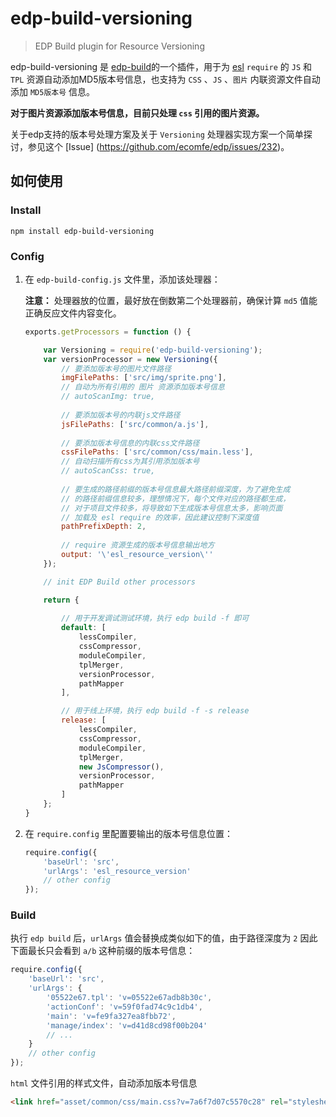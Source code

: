 
edp-build-versioning
========

> EDP Build plugin for Resource Versioning

edp-build-versioning 是 [edp-build](https://github.com/ecomfe/edp-build)的一个插件，用于为 [esl](https://github.com/ecomfe/esl) `require` 的 `JS` 和 `TPL` 资源自动添加MD5版本号信息，也支持为 `CSS` 、`JS` 、`图片` 内联资源文件自动添加 `MD5版本号` 信息。

**对于图片资源添加版本号信息，目前只处理 `css` 引用的图片资源。**

关于edp支持的版本号处理方案及关于 `Versioning` 处理器实现方案一个简单探讨，参见这个 [Issue] (https://github.com/ecomfe/edp/issues/232)。

## 如何使用

### Install

```shell
npm install edp-build-versioning
```

### Config

1. 在 `edp-build-config.js` 文件里，添加该处理器：

    **注意：** 处理器放的位置，最好放在倒数第二个处理器前，确保计算 `md5` 值能正确反应文件内容变化。
    
    ```javascript
    exports.getProcessors = function () {
    
        var Versioning = require('edp-build-versioning');
        var versionProcessor = new Versioning({
            // 要添加版本号的图片文件路径
            imgFilePaths: ['src/img/sprite.png'],
            // 自动为所有引用的 图片 资源添加版本号信息
            // autoScanImg: true, 
            
            // 要添加版本号的内联js文件路径
            jsFilePaths: ['src/common/a.js'], 
            
            // 要添加版本号信息的内联css文件路径
            cssFilePaths: ['src/common/css/main.less'], 
            // 自动扫描所有css为其引用添加版本号
            // autoScanCss: true, 
            
            // 要生成的路径前缀的版本号信息最大路径前缀深度，为了避免生成
            // 的路径前缀信息较多，理想情况下，每个文件对应的路径都生成，
            // 对于项目文件较多，将导致如下生成版本号信息太多，影响页面
            // 加载及 esl require 的效率，因此建议控制下深度值
            pathPrefixDepth: 2, 
            
            // require 资源生成的版本号信息输出地方
            output: '\'esl_resource_version\'' 
        });
    
        // init EDP Build other processors
    
        return {
        
            // 用于开发调试测试环境，执行 edp build -f 即可
            default: [
                lessCompiler,
                cssCompressor,
                moduleCompiler,
                tplMerger,
                versionProcessor,
                pathMapper
            ],
    
            // 用于线上环境，执行 edp build -f -s release
            release: [
                lessCompiler,
                cssCompressor,
                moduleCompiler,
                tplMerger,
                new JsCompressor(),
                versionProcessor,
                pathMapper
            ]
        };
    }
    ```

2. 在 `require.config` 里配置要输出的版本号信息位置：

    ```javascript
    require.config({
        'baseUrl': 'src',
        'urlArgs': 'esl_resource_version'
        // other config
    });
    ```

### Build

执行 `edp build` 后，`urlArgs` 值会替换成类似如下的值，由于路径深度为 `2` 因此下面最长只会看到
`a/b` 这种前缀的版本号信息：

```javascript
require.config({
    'baseUrl': 'src',
    'urlArgs': {
        '05522e67.tpl': 'v=05522e67adb8b30c',
        'actionConf': 'v=59f0fad74c9c1db4',
        'main': 'v=fe9fa327ea8fbb72',
        'manage/index': 'v=d41d8cd98f00b204'
        // ...
    }
    // other config
});
```

`html` 文件引用的样式文件，自动添加版本号信息

```html
<link href="asset/common/css/main.css?v=7a6f7d07c5570c28" rel="stylesheet" />
```

